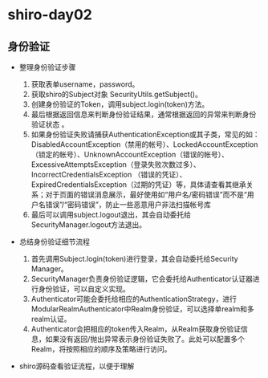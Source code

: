 # shiro-day02

## 身份验证

* 整理身份验证步骤  
   1. 获取表单username，password。
   2. 获取shiro的Subject对象  SecurityUtils.getSubject()。
   3. 创建身份验证的Token，调用subject.login(token)方法。 
   4. 最后根据返回信息来判断身份验证结果，通常根据返回的异常来判断身份验证状态 。
   5. 如果身份验证失败请捕获AuthenticationException或其子类，常见的如：  
      DisabledAccountException（禁用的帐号）、LockedAccountException（锁定的帐号）、UnknownAccountException（错误的帐号）、      ExcessiveAttemptsException（登录失败次数过多）、IncorrectCredentialsException （错误的凭证）、ExpiredCredentialsException（过期的凭证）等，具体请查看其继承关系；对于页面的错误消息展示，最好使用如“用户名/密码错误”而不是“用户名错误”/“密码错误”，防止一些恶意用户非法扫描帐号库
   6. 最后可以调用subject.logout退出，其会自动委托给SecurityManager.logout方法退出。

* 总结身份验证细节流程  
   1. 首先调用Subject.login(token)进行登录，其会自动委托给Security Manager。   
   2. SecurityManager负责身份验证逻辑，它会委托给Authenticator认证器进行身份验证，可以自定义实现。   
   3. Authenticator可能会委托给相应的AuthenticationStrategy，进行ModularRealmAuthenticator中Realm身份验证，可以选择单realm和多realm认证。  
   4. Authenticator会把相应的token传入Realm，从Realm获取身份验证信息，如果没有返回/抛出异常表示身份验证失败了。此处可以配置多个Realm，将按照相应的顺序及策略进行访问。
   
* shiro源码查看验证流程，以便于理解
   
